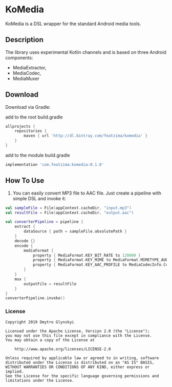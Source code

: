 # KoMedia

KoMedia is a DSL wrapper for the standard Android media tools.

## Description

The library uses experimental Kotlin channels and is based on three Android components:
* MediaExtractor,
* MediaCodec,
* MediaMuxer

## Download

Download via Gradle:

add to the root build.gradle
```groovy
allprojects {
    repositories {
        maven { url 'http://dl.bintray.com/featzima/komedia' }
    }
}
```

add to the module build.gradle
```groovy
implementation 'com.featzima:komedia:0.1.0'
```

## How To Use
1. You can easily convert MP3 file to AAC file. Just create a pipeline with simple DSL and invoke it:
```kotlin
val sampleFile = File(appContext.cacheDir, "input.mp3")
val resultFile = File(appContext.cacheDir, "output.aac")

val converterPipeline = pipeline {
    extract {
        dataSource { path = sampleFile.absolutePath }
    }
    decode {}
    encode {
        mediaFormat {
            property { MediaFormat.KEY_BIT_RATE to 128000 }
            property { MediaFormat.KEY_MIME to MediaFormat.MIMETYPE_AUDIO_AAC }
            property { MediaFormat.KEY_AAC_PROFILE to MediaCodecInfo.CodecProfileLevel.AACObjectLC }
        }
    }
    mux {
        outputFile = resultFile
    }
}
converterPipeline.invoke()
```

### License

```
Copyright 2019 Dmytro Glynskyi

Licensed under the Apache License, Version 2.0 (the "License");
you may not use this file except in compliance with the License.
You may obtain a copy of the License at

    http://www.apache.org/licenses/LICENSE-2.0

Unless required by applicable law or agreed to in writing, software
distributed under the License is distributed on an "AS IS" BASIS,
WITHOUT WARRANTIES OR CONDITIONS OF ANY KIND, either express or implied.
See the License for the specific language governing permissions and
limitations under the License.
```